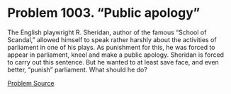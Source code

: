 # Problem 1003. “Public apology”

The English playwright R. Sheridan, author of the famous “School of Scandal,” allowed himself to speak rather harshly about the activities of parliament in one of his plays. As punishment for this, he was forced to appear in parliament, kneel and make a public apology. Sheridan is forced to carry out this sentence. But he wanted to at least save face, and even better, “punish” parliament. What should he do?

[Problem Source](https://www.trizland.ru/tasks/1762/)
